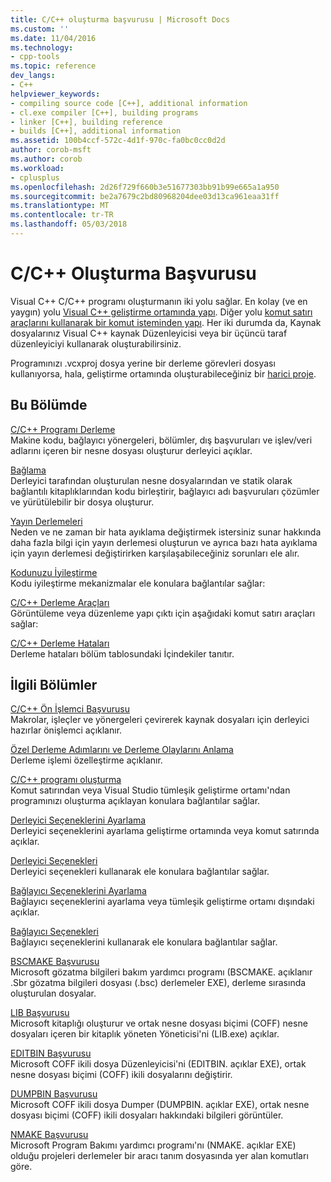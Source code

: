 ```yaml
---
title: C/C++ oluşturma başvurusu | Microsoft Docs
ms.custom: ''
ms.date: 11/04/2016
ms.technology:
- cpp-tools
ms.topic: reference
dev_langs:
- C++
helpviewer_keywords:
- compiling source code [C++], additional information
- cl.exe compiler [C++], building programs
- linker [C++], building reference
- builds [C++], additional information
ms.assetid: 100b4ccf-572c-4d1f-970c-fa0bc0cc0d2d
author: corob-msft
ms.author: corob
ms.workload:
- cplusplus
ms.openlocfilehash: 2d26f729f660b3e51677303bb91b99e665a1a950
ms.sourcegitcommit: be2a7679c2bd80968204dee03d13ca961eaa31ff
ms.translationtype: MT
ms.contentlocale: tr-TR
ms.lasthandoff: 05/03/2018
---
```

# <a name="cc-building-reference"></a>C/C++ Oluşturma Başvurusu
Visual C++ C/C++ programı oluşturmanın iki yolu sağlar. En kolay (ve en yaygın) yolu [Visual C++ geliştirme ortamında yapı](../../ide/building-cpp-projects-in-visual-studio.md). Diğer yolu [komut satırı araçlarını kullanarak bir komut isteminden yapı](../../build/building-on-the-command-line.md). Her iki durumda da, Kaynak dosyalarınız Visual C++ kaynak Düzenleyicisi veya bir üçüncü taraf düzenleyiciyi kullanarak oluşturabilirsiniz.  
  
 Programınızı .vcxproj dosya yerine bir derleme görevleri dosyası kullanıyorsa, hala, geliştirme ortamında oluşturabileceğiniz bir [harici proje](../../ide/building-external-projects.md).  
  
## <a name="in-this-section"></a>Bu Bölümde  
 [C/C++ Programı Derleme](../../build/reference/compiling-a-c-cpp-program.md)  
 Makine kodu, bağlayıcı yönergeleri, bölümler, dış başvuruları ve işlev/veri adlarını içeren bir nesne dosyası oluşturur derleyici açıklar.  
  
 [Bağlama](../../build/reference/linking.md)  
 Derleyici tarafından oluşturulan nesne dosyalarından ve statik olarak bağlantılı kitaplıklarından kodu birleştirir, bağlayıcı adı başvuruları çözümler ve yürütülebilir bir dosya oluşturur.  
  
 [Yayın Derlemeleri](../../build/reference/release-builds.md)  
 Neden ve ne zaman bir hata ayıklama değiştirmek istersiniz sunar hakkında daha fazla bilgi için yayın derlemesi oluşturun ve ayrıca bazı hata ayıklama için yayın derlemesi değiştirirken karşılaşabileceğiniz sorunları ele alır.  
  
 [Kodunuzu İyileştirme](../../build/reference/optimizing-your-code.md)  
 Kodu iyileştirme mekanizmalar ele konulara bağlantılar sağlar:  
  
 [C/C++ Derleme Araçları](../../build/reference/c-cpp-build-tools.md)  
 Görüntüleme veya düzenleme yapı çıktı için aşağıdaki komut satırı araçları sağlar:  
  
 [C/C++ Derleme Hataları](../../error-messages/compiler-errors-1/c-cpp-build-errors.md)  
 Derleme hataları bölüm tablosundaki İçindekiler tanıtır.  
  
## <a name="related-sections"></a>İlgili Bölümler  
 [C/C++ Ön İşlemci Başvurusu](../../preprocessor/c-cpp-preprocessor-reference.md)  
 Makrolar, işleçler ve yönergeleri çevirerek kaynak dosyaları için derleyici hazırlar önişlemci açıklanır.  
  
 [Özel Derleme Adımlarını ve Derleme Olaylarını Anlama](../../ide/understanding-custom-build-steps-and-build-events.md)  
 Derleme işlemi özelleştirme açıklanır.  
  
 [C/C++ programı oluşturma](../../build/building-c-cpp-programs.md)  
 Komut satırından veya Visual Studio tümleşik geliştirme ortamı'ndan programınızı oluşturma açıklayan konulara bağlantılar sağlar.  
  
 [Derleyici Seçeneklerini Ayarlama](../../build/reference/setting-compiler-options.md)  
 Derleyici seçeneklerini ayarlama geliştirme ortamında veya komut satırında açıklar.  
  
 [Derleyici Seçenekleri](../../build/reference/compiler-options.md)  
 Derleyici seçenekleri kullanarak ele konulara bağlantılar sağlar.  
  
 [Bağlayıcı Seçeneklerini Ayarlama](../../build/reference/setting-linker-options.md)  
 Bağlayıcı seçeneklerini ayarlama veya tümleşik geliştirme ortamı dışındaki açıklar.  
  
 [Bağlayıcı Seçenekleri](../../build/reference/linker-options.md)  
 Bağlayıcı seçeneklerini kullanarak ele konulara bağlantılar sağlar.  
  
 [BSCMAKE Başvurusu](../../build/reference/bscmake-reference.md)  
 Microsoft gözatma bilgileri bakım yardımcı programı (BSCMAKE. açıklanır .Sbr gözatma bilgileri dosyası (.bsc) derlemeler EXE), derleme sırasında oluşturulan dosyalar.  
  
 [LIB Başvurusu](../../build/reference/lib-reference.md)  
 Microsoft kitaplığı oluşturur ve ortak nesne dosyası biçimi (COFF) nesne dosyaları içeren bir kitaplık yöneten Yöneticisi'ni (LIB.exe) açıklar.  
  
 [EDITBIN Başvurusu](../../build/reference/editbin-reference.md)  
 Microsoft COFF ikili dosya Düzenleyicisi'ni (EDITBIN. açıklar EXE), ortak nesne dosyası biçimi (COFF) ikili dosyalarını değiştirir.  
  
 [DUMPBIN Başvurusu](../../build/reference/dumpbin-reference.md)  
 Microsoft COFF ikili dosya Dumper (DUMPBIN. açıklar EXE), ortak nesne dosyası biçimi (COFF) ikili dosyaları hakkındaki bilgileri görüntüler.  
  
 [NMAKE Başvurusu](../../build/nmake-reference.md)  
 Microsoft Program Bakımı yardımcı programı'nı (NMAKE. açıklar EXE) olduğu projeleri derlemeler bir aracı tanım dosyasında yer alan komutları göre.